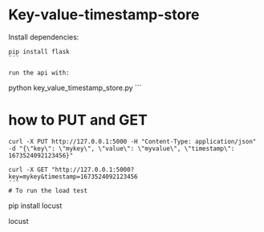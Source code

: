 # Key-value-timestamp-store

Install dependencies:
```
pip install flask
´´´

run the api with:
```
python key_value_timestamp_store.py
´´´

# how to PUT and GET
```
curl -X PUT http://127.0.0.1:5000 -H "Content-Type: application/json" -d "{\"key\": \"mykey\", \"value\": \"myvalue\", \"timestamp\": 1673524092123456}"

curl -X GET "http://127.0.0.1:5000?key=mykey&timestamp=1673524092123456
´´´
# To run the load test

```
pip install locust

locust
